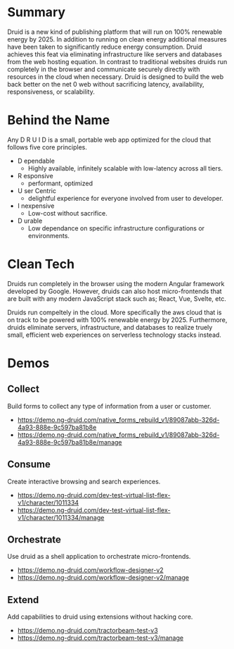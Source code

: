 # Summary

Druid is a new kind of publishing platform that will run on 100% renewable energy by 2025. In addition to running on clean energy additional measures have been taken to significantly reduce energy consumption. Druid achieves this feat via eliminating infrastructure like servers and databases from the web hosting equation. In contrast to traditional websites druids run completely in the browser and communicate securely directly with resources in the cloud when necessary. Druid is designed to build the web back better on the net 0 web without sacrificing latency, availability, responsiveness, or scalability.

# Behind the Name

Any D R U I D is a small, portable web app optimized for the cloud that follows five core principles.

* D ependable
  * Highly available, infinitely scalable with low-latency across all tiers.
* R esponsive
  * performant, optimized
* U ser Centric
  * delightful experience for everyone involved from user to developer.
* I nexpensive
  * Low-cost without sacrifice.
* D urable
  * Low dependance on specific infrastructure configurations or environments.

# Clean Tech

Druids run completely in the browser using the modern Angular framework developed by Google. However, druids can also host micro-frontends that are built with any modern JavaScript stack such as; React, Vue, Svelte, etc.

Druids run compeltely in the cloud. More specifically the aws cloud that is on track to be powered with 100% renewable energy by 2025. Furthermore, druids eliminate servers, infrastructure, and databases to realize truely small, efficient web experiences on serverless technology stacks instead.

# Demos

## Collect

Build forms to collect any type of information from a user or customer.

* https://demo.ng-druid.com/native_forms_rebuild_v1/89087abb-326d-4a93-888e-9c597ba81b8e
* https://demo.ng-druid.com/native_forms_rebuild_v1/89087abb-326d-4a93-888e-9c597ba81b8e/manage

## Consume

Create interactive browsing and search experiences.

* https://demo.ng-druid.com/dev-test-virtual-list-flex-v1/character/1011334
* https://demo.ng-druid.com/dev-test-virtual-list-flex-v1/character/1011334/manage

## Orchestrate

Use druid as a shell application to orchestrate micro-frontends.

* https://demo.ng-druid.com/workflow-designer-v2
* https://demo.ng-druid.com/workflow-designer-v2/manage

## Extend

Add capabilities to druid using extensions without hacking core.

* https://demo.ng-druid.com/tractorbeam-test-v3
* https://demo.ng-druid.com/tractorbeam-test-v3/manage
